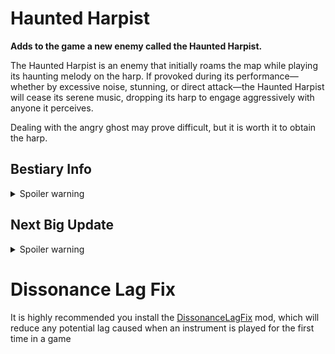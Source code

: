# Haunted Harpist
**Adds to the game a new enemy called the Haunted Harpist.**
<p>The Haunted Harpist is an enemy that initially roams the map while playing its haunting melody on the harp. If provoked during its performance—whether by excessive noise, stunning, or direct attack—the Haunted Harpist will cease its serene music, dropping its harp to engage aggressively with anyone it perceives.</p>

<p>Dealing with the angry ghost may prove difficult, but it is worth it to obtain the harp.</p>

## Bestiary Info

<details>
  <summary>Spoiler warning</summary>
<p>The ethereal entity known as the Haunted Harpist is categorized as a spectral presence of uncertain origin. Its form is reminiscent of the classic depiction of a phantom, lacking distinct humanoid features and attire, with an outline that shrouds its core in mystery. Its most notable characteristic is the ancient harp it perpetually clutches, strumming melodies that echo through the desolate halls of the mansion it inhabits.</p>

<p>If disturbed by excessive noise or a deliberate attempt to disrupt its eerie concerto, the Haunted Harpist will abandon its harmonious routine and become a relentless pursuer. For explorers encountering the Haunted Harpist, it is recommended to move with stealth and avoid interrupting its performance.</p>
  
</details>

## Next Big Update
<details>
  <summary>Spoiler warning</summary>
<p>The next ghost to be added to the game is called the Phantom Piper. The Phantom Piper plays the bagpipes.</p>

<p>Unlike the Haunted Harpist, the Phantom Piper is scared of players and will run away, bagpipes in hand, when provoked.</p>

<p>Although luckily for the him, he is always escorted by his own Ethereal Enforcers.</p>
</details>

# Dissonance Lag Fix

It is highly recommended you install the [DissonanceLagFix](https://thunderstore.io/c/lethal-company/p/linkoid/DissonanceLagFix/) mod, which will reduce any potential lag caused when an instrument is played for the first time in a game